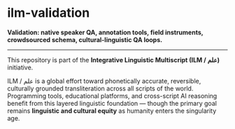 # ilm-validation

**Validation: native speaker QA, annotation tools, field instruments, crowdsourced schema, cultural-linguistic QA loops.**

---

This repository is part of the **Integrative Linguistic Multiscript (ILM / علم)** initiative.

ILM / علم is a global effort toward phonetically accurate, reversible, culturally grounded transliteration across all scripts of the world. Programming tools, educational platforms, and cross-script AI reasoning benefit from this layered linguistic foundation — though the primary goal remains **linguistic and cultural equity** as humanity enters the singularity age.

